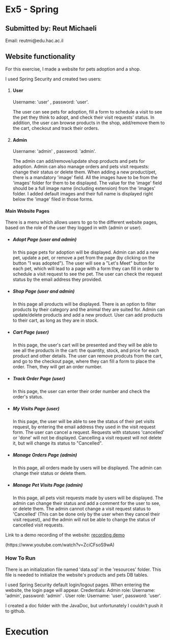 <h1>Ex5 - Spring</h1>

<h2>Submitted by: Reut Michaeli</h1>
<p>Email: reutmi@edu.hac.ac.il</p>

<h2>Website functionality</h1>
<p>For this exercise, I made a website for pets adoption and a shop.</p>
<p>I used Spring Security and created two users:</p>
<ol>
  <li>
    <h4>User</h4>
    <p>Username: 'user' , password: 'user'.</p>
    <p>The user can see pets for adoption, fill a form to schedule a visit to see the pet they think to adopt, and check their visit requests' status.
      In addition, the user can browse products in the shop, add/remove them to the cart, checkout and track their orders.</p>
  </li>
  <li>
    <h4>Admin</h4>
    <p>Username: 'admin' , password: 'admin'.</p>
    <p>The admin can add/remove/update shop products and pets for adoption. Admin can also manage orders and pets visit requests: change their status or delete them. 
    When adding a new product/pet, there is a mandatory 'image' field. All the images have to be from the 'images' folder for them to be displayed. The value for the 
    'image' field should be a full image name (including extension) from the 'images' folder. I added default images and their full name is displayed right below 
    the 'image' filed in those forms.</p>
  </li>
</ol>
<h4>Main Website Pages</h4>
<p>There is a menu which allows users to go to the different website pages, based on the role of the user they logged in with (admin or user).</p>
<ul>
  <li>
    <h5>Adopt Page (user and admin)</h5>
    <p>In this page pets for adoption will be displayed. Admin can add a new pet, update a pet, or remove a pet from the page 
      (by clicking on the button "I was adopted"). The user will see a "Let's Meet" button for each pet, which will lead to a page with a form they can fill in 
    order to schedule a visit request to see the pet. The user can check the request status by the email address they provided.</p>
  </li>
  <li>
    <h5>Shop Page (user and admin)</h5>
    <p>In this page all products will be displayed. There is an option to filter products by their category and the animal they are suited for. 
      Admin can update/delete products and add a new product. User can add products to their cart, as long as they are in stock.</p>
  </li>
  <li>
    <h5>Cart Page (user)</h5>
    <p>In this page, the user's cart will be presented and they will be able to see all the products in the cart: the quantity, stock, and price for each product and 
      other details. The user can remove prodcuts from the cart, and go to the checkout page, where they can fill a form to place the order. Then, they will 
    get an order number.</p>
  </li>
  <li>
    <h5>Track Order Page (user)</h5>
    <p>In this page, the user can enter their order number and check the order's status.</p>
  </li>
  <li>
    <h5>My Visits Page (user)</h5>
    <p>In this page, the user will be able to see the status of their pet visits request, by entering the email address they used in the visit request form.
    The user can cancel a request. Requests with statuses 'cancelled' or 'done' will not be displayed. Cancelling a visit request will not delete it, but will change 
    its status to "Cancelled".</p>
  </li>
  <li>
    <h5>Manage Orders Page (admin)</h5>
    <p>In this page, all orders made by users will be displayed. The admin can change their status or delete them. </p>
  </li>
  <li>
    <h5>Manage Pet Visits Page (admin)</h5>
     <p>In this page, all pets visit requests made by users will be displayed. The admin can change their status and add a comment for the user to see, or delete them. 
       The admin cannot change a visit request status to 'Cancelled' (This can be done only by the user when they cancel their visit request), and the admin will not 
       be able to change the status of cancelled visit requests. </p>
  </li>
</ul>


Link to a demo recording of the website:
[recording demo](https://www.youtube.com/watch?v=ZciCFsoS9wA)

<p>(https://www.youtube.com/watch?v=ZciCFsoS9wA)</p>

<h3>How To Run</h3>
<p>There is an initialization file named 'data.sql' in the 'resources' folder. This file is needed to initialize the website's products and pets DB tables.</p>
<p>I used Spring Security default login/logout pages. When entering the website, the login page will appear. 
Credentials: Admin role: Username: 'admin', password: 'admin' . User role: Username: 'user', password: 'user'.</p>

<p>I created a doc folder with the JavaDoc, but unfortunately I couldn't push it to github.</p>


<h1>Execution</h1>
<p>

</p>
